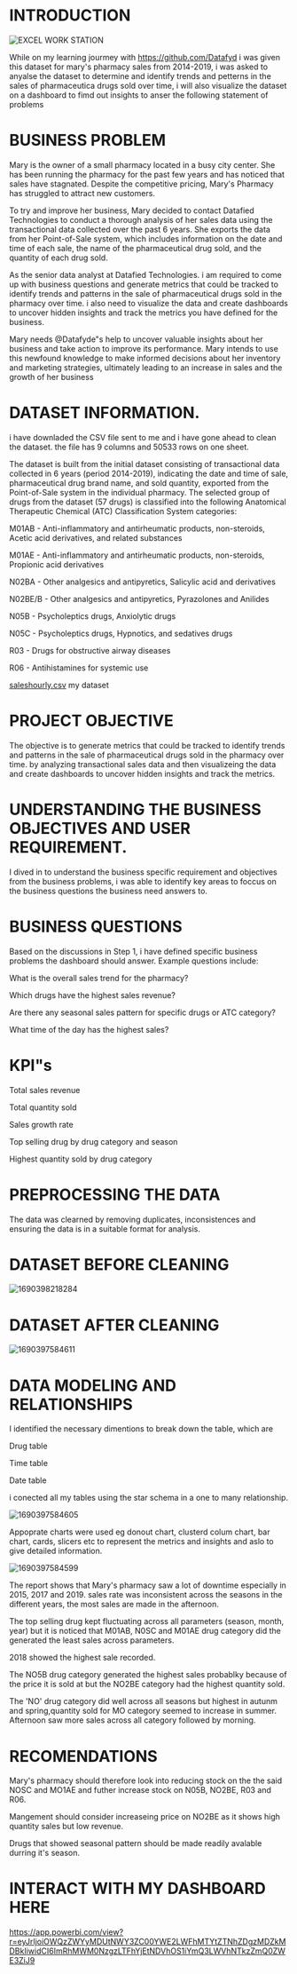 # INTRODUCTION
![EXCEL WORK STATION](https://github.com/MandyOkoye/First-Report/assets/135643020/9f2465c6-7c11-4697-ad32-106344e04131)

While on my learning jourmey with https://github.com/Datafyd i was given this dataset for mary's pharmacy sales from 2014-2019, i was asked to anyalse the dataset to determine and identify trends and petterns in the sales of pharmaceutica drugs sold over time, i will also visualize the dataset on a dashboard to fimd out insights to anser the following statement of problems

# BUSINESS PROBLEM

Mary is the owner of a small pharmacy located in a busy city center. She has been running the pharmacy for the past few years and has noticed that sales have stagnated. Despite the competitive pricing, Mary's Pharmacy has struggled to attract new customers.

To try and improve her business, Mary decided to contact Datafied Technologies to conduct a thorough analysis of her sales data using the transactional data collected over the past 6 years. She exports the data from her Point-of-Sale system, which includes information on the date and time of each sale, the name of the pharmaceutical drug sold, and the quantity of each drug sold.

As the senior data analyst at Datafied Technologies. i am required to come up with business questions and generate metrics that could be tracked to identify trends and patterns in the sale of pharmaceutical drugs sold in the pharmacy over time. i also need to visualize the data and create dashboards to uncover hidden insights and track the metrics you have defined for the business.

Mary needs @Datafyde"s help to uncover valuable insights about her business and take action to improve its performance. Mary intends to use this newfound knowledge to make informed decisions about her inventory and marketing strategies, ultimately leading to an increase in sales and the growth of her business

# DATASET INFORMATION.

i have downladed the CSV file sent to me and i have gone ahead to clean the dataset.
the file has 9 columns and 50533 rows on one sheet.

The dataset is built from the initial dataset consisting of transactional data collected in 6 years (period 2014-2019), indicating the date and time of sale, pharmaceutical drug brand name, and sold quantity, exported from the Point-of-Sale system in the individual pharmacy. The selected group of drugs from the dataset (57 drugs) is classified into the following Anatomical Therapeutic Chemical (ATC) Classification System categories:

M01AB - Anti-inflammatory and antirheumatic products, non-steroids, Acetic acid derivatives, and related substances

M01AE - Anti-inflammatory and antirheumatic products, non-steroids, Propionic acid derivatives

N02BA - Other analgesics and antipyretics, Salicylic acid and derivatives

N02BE/B - Other analgesics and antipyretics, Pyrazolones and Anilides

N05B - Psycholeptics drugs, Anxiolytic drugs

N05C - Psycholeptics drugs, Hypnotics, and sedatives drugs

R03 - Drugs for obstructive airway diseases

R06 - Antihistamines for systemic use

[saleshourly.csv](https://github.com/MandyOkoye/First-Report/files/12165746/saleshourly.csv)   my dataset

# PROJECT OBJECTIVE

The objective is to generate metrics that could be tracked to identify trends and patterns in the sale of pharmaceutical drugs sold in the pharmacy over time. by analyzing transactional sales data and then visualizeing the data and create dashboards to uncover hidden insights and track the metrics.

# UNDERSTANDING THE BUSINESS OBJECTIVES AND USER REQUIREMENT.

I dived in to understand the business specific requirement and objectives from the business problems, i was able to identify key areas to foccus on the business questions the business need answers to.

# BUSINESS QUESTIONS

Based on the discussions in Step 1, i have defined specific business problems the dashboard should answer. Example questions include:

What is the overall sales trend for the pharmacy?

Which drugs have the highest sales revenue?

Are there any seasonal sales pattern for specific drugs or ATC category? 

What time of the day has the highest sales?

# KPI"s

Total sales revenue

Total quantity sold

Sales growth rate

Top selling drug by drug category and season

Highest quantity sold by drug category

# PREPROCESSING THE DATA

The data was clearned by removing duplicates, inconsistences and ensuring the data is in a suitable format for analysis.

# DATASET BEFORE CLEANING

![1690398218284](https://github.com/MandyOkoye/First-Report/assets/135643020/41077e02-5f2b-44d1-a393-4d74fefcd715)


# DATASET AFTER CLEANING

![1690397584611](https://github.com/MandyOkoye/First-Report/assets/135643020/190592cc-6040-4f40-bd1d-68a29bcfdc67)

# DATA MODELING AND RELATIONSHIPS

I identified the necessary dimentions to break down the table, which are 

Drug table

Time table

Date table

i conected all my tables using the star schema in a one to many relationship.

![1690397584605](https://github.com/MandyOkoye/First-Report/assets/135643020/60a89362-de64-4ff6-a3e9-9f64e235757a)

Appoprate charts were used eg donout chart, clusterd colum chart, bar chart, cards, slicers etc to represent the metrics and insights and aslo to give detailed information.

![1690397584599](https://github.com/MandyOkoye/First-Report/assets/135643020/3a1b095a-aa3d-4dec-baae-971b415569a7)

The report shows that Mary's pharmacy saw a lot of downtime especially in 2015, 2017 and 2019. sales rate was inconsistent across the seasons in the different years, the most sales are made in the afternoon.

The top selling drug kept fluctuating across all parameters (season, month, year) but it is noticed that  M01AB, N0SC and M01AE drug category did the generated the least sales across parameters.

2018 showed the highest sale recorded.

The NO5B drug category generated the highest sales probablky because of the price it is sold at but the NO2BE category had the highest quantity sold.

The 'NO' drug category did well across all seasons but highest in autunm and spring,quantity sold for MO category seemed to increase in summer.
Afternoon saw more sales across all category followed by morning.

# RECOMENDATIONS

Mary's pharmacy should therefore look into reducing stock on the the said NOSC and MO1AE and futher increase stock on N05B, NO2BE, R03 and R06.

Mangement should consider increaseing price on NO2BE as it shows high quantity sales but low revenue.

Drugs that showed seasonal pattern should be made readily avalable durring it's season.

# INTERACT WITH MY DASHBOARD HERE

https://app.powerbi.com/view?r=eyJrIjoiOWQzZWYyMDUtNWY3ZC00YWE2LWFhMTYtZTNhZDgzMDZkMDBkIiwidCI6ImRhMWM0NzgzLTFhYjEtNDVhOS1iYmQ3LWVhNTkzZmQ0ZWE3ZiJ9


